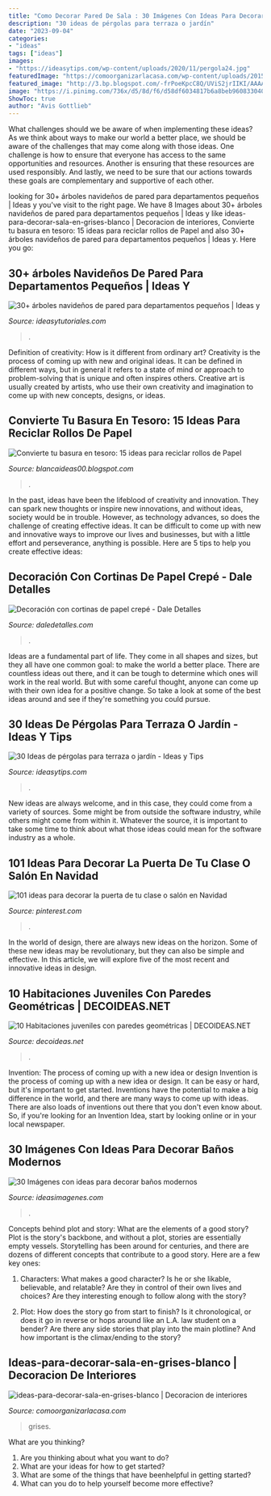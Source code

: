 ```yaml
---
title: "Como Decorar Pared De Sala : 30 Imágenes Con Ideas Para Decorar Baños Modernos"
description: "30 ideas de pérgolas para terraza o jardín"
date: "2023-09-04"
categories:
- "ideas"
tags: ["ideas"]
images:
- "https://ideasytips.com/wp-content/uploads/2020/11/pergola24.jpg"
featuredImage: "https://comoorganizarlacasa.com/wp-content/uploads/2015/10/ideas-para-decorar-sala-en-grises-blanco.jpg"
featured_image: "http://3.bp.blogspot.com/-frPoeKpcC8Q/UViS2jrIIKI/AAAAAAAAAFE/XEtD2n1wIoI/s1600/lampara_tuboscarton.jpg"
image: "https://i.pinimg.com/736x/d5/8d/f6/d58df6034817b6a8beb96083304009c2.jpg"
ShowToc: true
author: "Avis Gottlieb"
---
```



What challenges should we be aware of when implementing these ideas?
As we think about ways to make our world a better place, we should be aware of the challenges that may come along with those ideas. One challenge is how to ensure that everyone has access to the same opportunities and resources. Another is ensuring that these resources are used responsibly. And lastly, we need to be sure that our actions towards these goals are complementary and supportive of each other.

	

		
looking for 30+ árboles navideños de pared para departamentos pequeños | Ideas y you've visit to the right page. We have 8 Images about 30+ árboles navideños de pared para departamentos pequeños | Ideas y like ideas-para-decorar-sala-en-grises-blanco | Decoracion de interiores, Convierte tu basura en tesoro: 15 ideas para reciclar rollos de Papel and also 30+ árboles navideños de pared para departamentos pequeños | Ideas y. Here you go:
		
    
## 30+ árboles Navideños De Pared Para Departamentos Pequeños | Ideas Y

<img loading=lazy src="https://ideasytutoriales.com/wp-content/uploads/2018/11/Arbol-de-Navidad-para-Pared-04.jpg" onerror="this.onerror=null;this.src='https://tse2.mm.bing.net/th?id=OIP.fh0c3_vKr4Fn37lWB8itKwHaNL&amp;pid=15.1';" alt="30+ árboles navideños de pared para departamentos pequeños | Ideas y">

_Source: ideasytutoriales.com_

>. 

	

Definition of creativity: How is it different from ordinary art?
Creativity is the process of coming up with new and original ideas. It can be defined in different ways, but in general it refers to a state of mind or approach to problem-solving that is unique and often inspires others. Creative art is usually created by artists, who use their own creativity and imagination to come up with new concepts, designs, or ideas.

    
## Convierte Tu Basura En Tesoro: 15 Ideas Para Reciclar Rollos De Papel

<img loading=lazy src="http://3.bp.blogspot.com/-frPoeKpcC8Q/UViS2jrIIKI/AAAAAAAAAFE/XEtD2n1wIoI/s1600/lampara_tuboscarton.jpg" onerror="this.onerror=null;this.src='https://tse4.mm.bing.net/th?id=OIP.4ejCc6D55TsFr6LmA_riGwHaEp&amp;pid=15.1';" alt="Convierte tu basura en tesoro: 15 ideas para reciclar rollos de Papel">

_Source: blancaideas00.blogspot.com_

>. 

	

In the past, ideas have been the lifeblood of creativity and innovation. They can spark new thoughts or inspire new innovations, and without ideas, society would be in trouble. However, as technology advances, so does the challenge of creating effective ideas. It can be difficult to come up with new and innovative ways to improve our lives and businesses, but with a little effort and perseverance, anything is possible. Here are 5 tips to help you create effective ideas: 
    
## Decoración Con Cortinas De Papel Crepé - Dale Detalles

<img loading=lazy src="https://i1.wp.com/www.daledetalles.com/wp-content/uploads/2016/08/decoracion-con-papel-creppe2.jpg?resize=564%2C766" onerror="this.onerror=null;this.src='https://tse1.mm.bing.net/th?id=OIP._xKuuiLIfleQU_xmv4O_igHaKD&amp;pid=15.1';" alt="Decoración con cortinas de papel crepé - Dale Detalles">

_Source: daledetalles.com_

>. 

	

Ideas are a fundamental part of life. They come in all shapes and sizes, but they all have one common goal: to make the world a better place. There are countless ideas out there, and it can be tough to determine which ones will work in the real world. But with some careful thought, anyone can come up with their own idea for a positive change. So take a look at some of the best ideas around and see if they're something you could pursue.

    
## 30 Ideas De Pérgolas Para Terraza O Jardín - Ideas Y Tips

<img loading=lazy src="https://ideasytips.com/wp-content/uploads/2020/11/pergola24.jpg" onerror="this.onerror=null;this.src='https://tse2.mm.bing.net/th?id=OIP.Wjos97J3gDNz3mZHXPrhtgHaJ3&amp;pid=15.1';" alt="30 Ideas de pérgolas para terraza o jardín - Ideas y Tips">

_Source: ideasytips.com_

>. 

	

New ideas are always welcome, and in this case, they could come from a variety of sources. Some might be from outside the software industry, while others might come from within it. Whatever the source, it is important to take some time to think about what those ideas could mean for the software industry as a whole.

    
## 101 Ideas Para Decorar La Puerta De Tu Clase O Salón En Navidad

<img loading=lazy src="https://i.pinimg.com/736x/d5/8d/f6/d58df6034817b6a8beb96083304009c2.jpg" onerror="this.onerror=null;this.src='https://tse3.mm.bing.net/th?id=OIP.3U_s_4PvIBnHQQF7vZj2BwAAAA&amp;pid=15.1';" alt="101 ideas para decorar la puerta de tu clase o salón en Navidad">

_Source: pinterest.com_

>. 

	

In the world of design, there are always new ideas on the horizon. Some of these new ideas may be revolutionary, but they can also be simple and effective. In this article, we will explore five of the most recent and innovative ideas in design.

    
## 10 Habitaciones Juveniles Con Paredes Geométricas | DECOIDEAS.NET

<img loading=lazy src="http://www.decoideas.net/wp-content/uploads/2017/03/paredes-geometricas-1.jpg" onerror="this.onerror=null;this.src='https://tse3.mm.bing.net/th?id=OIP.vU3PbbYH8yPgsrdgsHofgAHaJ_&amp;pid=15.1';" alt="10 Habitaciones juveniles con paredes geométricas | DECOIDEAS.NET">

_Source: decoideas.net_

>. 

	

Invention: The process of coming up with a new idea or design
Invention is the process of coming up with a new idea or design. It can be easy or hard, but it's important to get started. Inventions have the potential to make a big difference in the world, and there are many ways to come up with ideas. There are also loads of inventions out there that you don't even know about. So, if you're looking for an Invention Idea, start by looking online or in your local newspaper.

    
## 30 Imágenes Con Ideas Para Decorar Baños Modernos

<img loading=lazy src="https://ideasimagenes.com/wp-content/uploads/2016/09/decoracion-de-banos-para-ninos2.jpg" onerror="this.onerror=null;this.src='https://tse2.mm.bing.net/th?id=OIP.dFUZBoBZmHHFOvBxgvjvtQHaHa&amp;pid=15.1';" alt="30 Imágenes con ideas para decorar baños modernos">

_Source: ideasimagenes.com_

>. 

	

Concepts behind plot and story: What are the elements of a good story?
Plot is the story's backbone, and without a plot, stories are essentially empty vessels. Storytelling has been around for centuries, and there are dozens of different concepts that contribute to a good story. Here are a few key ones:
1) Characters: What makes a good character? Is he or she likable, believable, and relatable? Are they in control of their own lives and choices? Are they interesting enough to follow along with the story?

2) Plot: How does the story go from start to finish? Is it chronological, or does it go in reverse or hops around like an L.A. law student on a bender? Are there any side stories that play into the main plotline? And how important is the climax/ending to the story?

    
## Ideas-para-decorar-sala-en-grises-blanco | Decoracion De Interiores

<img loading=lazy src="https://comoorganizarlacasa.com/wp-content/uploads/2015/10/ideas-para-decorar-sala-en-grises-blanco.jpg" onerror="this.onerror=null;this.src='https://tse4.mm.bing.net/th?id=OIP.3tE2WRPZ7BcjVIRHrb7XXgHaLJ&amp;pid=15.1';" alt="ideas-para-decorar-sala-en-grises-blanco | Decoracion de interiores">

_Source: comoorganizarlacasa.com_

>grises. 

	

What are you thinking?
1. Are you thinking about what you want to do?
2. What are your ideas for how to get started? 
3. What are some of the things that have beenhelpful in getting started?
4. What can you do to help yourself become more effective?


